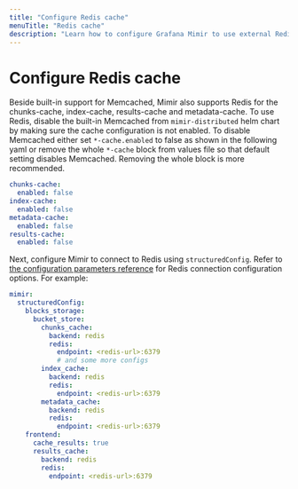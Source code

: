 ```yaml
---
title: "Configure Redis cache"
menuTitle: "Redis cache"
description: "Learn how to configure Grafana Mimir to use external Redis as cache"
---
```


# Configure Redis cache

Beside built-in support for Memcached, Mimir also supports Redis for the chunks-cache, index-cache, results-cache and metadata-cache. To use Redis, disable the built-in Memcached
from `mimir-distributed` helm chart by making sure the cache configuration is not enabled. To disable Memcached either set `*-cache.enabled` to false as shown in the following yaml or remove the whole `*-cache`
block from values file so that default setting disables Memcached. Removing the whole block is more recommended.

```yaml
chunks-cache:
  enabled: false
index-cache:
  enabled: false
metadata-cache:
  enabled: false
results-cache:
  enabled: false
```

Next, configure Mimir to connect to Redis using `structuredConfig`. Refer to [the configuration parameters reference](/docs/mimir/latest/references/configuration-parameters/#redis) for Redis connection configuration options. For example:

```yaml
mimir:
  structuredConfig:
    blocks_storage:
      bucket_store:
        chunks_cache:
          backend: redis
          redis:
            endpoint: <redis-url>:6379
            # and some more configs
        index_cache:
          backend: redis
          redis:
            endpoint: <redis-url>:6379
        metadata_cache:
          backend: redis
          redis:
            endpoint: <redis-url>:6379
    frontend:
      cache_results: true
      results_cache:
        backend: redis
        redis:
          endpoint: <redis-url>:6379
```
